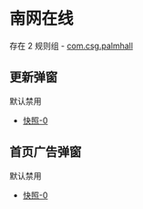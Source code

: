 # 南网在线

存在 2 规则组 - [com.csg.palmhall](/src/apps/com.csg.palmhall.ts)

## 更新弹窗

默认禁用

- [快照-0](https://i.gkd.li/import/12700060)

## 首页广告弹窗

默认禁用

- [快照-0](https://i.gkd.li/import/12700075)
